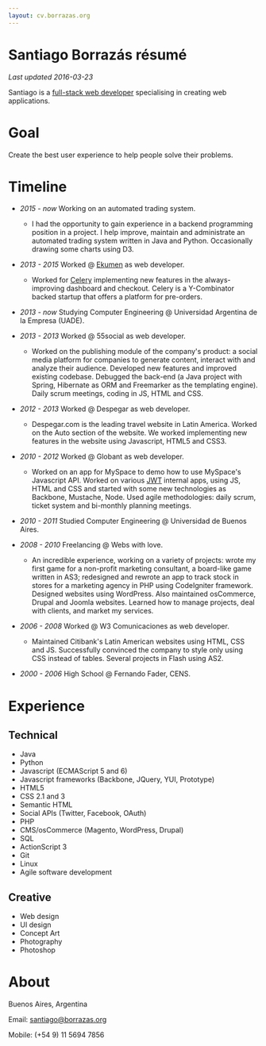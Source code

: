 ```yaml
---
layout: cv.borrazas.org
---
```


Santiago Borrazás résumé
========================

_Last updated 2016-03-23_


Santiago is a [full-stack web developer](http://forge38.com/blog/2008/06/full-stack-web-developers/) specialising in
creating web applications.


# Goal

Create the best user experience to help people solve their problems.


# Timeline
- *2015 - now* Working on an automated trading system.
    - I had the opportunity to gain experience in a backend programming
    position in a project. I help improve, maintain and administrate an automated
    trading system written in Java and Python. Occasionally drawing some charts
    using D3.

- *2013 - 2015* Worked @ [Ekumen](http://www.ekumenlabs.com/) as web developer.
    - Worked for [Celery](https://www.trycelery.com) implementing new features
    in the always-improving dashboard and checkout. Celery is a Y-Combinator
    backed startup that offers a platform for pre-orders.

- *2013 - now* Studying Computer Engineering @ Universidad Argentina de la Empresa
    (UADE).

- *2013 - 2013* Worked @ 55social as web developer.
    - Worked on the publishing module of the company's product: a social media
    platform for companies to generate content, interact with and analyze their
    audience.
    Developed new features and improved existing codebase. Debugged the back-end
    (a Java project with Spring, Hibernate as ORM and Freemarker as the templating
    engine). Daily scrum meetings, coding in JS, HTML and CSS.

- *2012 - 2013* Worked @ Despegar as web developer.
    - Despegar.com is the leading travel website in Latin America. Worked on the
    Auto section of the website. We worked implementing new features in the website
    using Javascript, HTML5 and CSS3.

- *2010 - 2012* Worked @ Globant as web developer.
    - Worked on an app for MySpace to demo how to use MySpace's Javascript API.
    Worked on various [JWT](http://www.jwt.com/jwt/) internal apps, using JS,
    HTML and CSS and started with some new technologies as Backbone, Mustache,
    Node. Used agile methodologies: daily scrum, ticket system and bi-monthly
    planning meetings.

- *2010 - 2011* Studied Computer Engineering @ Universidad de Buenos Aires.

- *2008 - 2010* Freelancing @ Webs with love.
    - An incredible experience, working on a variety of projects: wrote my first
    game for a non-profit marketing consultant, a board-like game written in
    AS3; redesigned and rewrote an app to track stock in stores for a marketing
    agency in PHP using CodeIgniter framework. Designed websites using
    WordPress. Also maintained osCommerce, Drupal and Joomla websites.
    Learned how to manage  projects, deal with clients, and market my services.

- *2006 - 2008* Worked @ W3 Comunicaciones as web developer.
    - Maintained Citibank's Latin American websites using HTML, CSS and JS.
    Successfully convinced the company to style only using CSS instead of
    tables. Several projects in Flash using AS2.

- *2000 - 2006* High School @ Fernando Fader, CENS.


# Experience


## Technical

- Java
- Python
- Javascript (ECMAScript 5 and 6)
- Javascript frameworks (Backbone, JQuery, YUI, Prototype)
- HTML5
- CSS 2.1 and 3
- Semantic HTML
- Social APIs (Twitter, Facebook, OAuth)
- PHP
- CMS/osCommerce (Magento, WordPress, Drupal)
- SQL
- ActionScript 3
- Git
- Linux
- Agile software development

## Creative

- Web design
- UI design
- Concept Art
- Photography
- Photoshop


# About

Buenos Aires, Argentina

Email: <santiago@borrazas.org>

Mobile: (+54 9) 11 5694 7856
